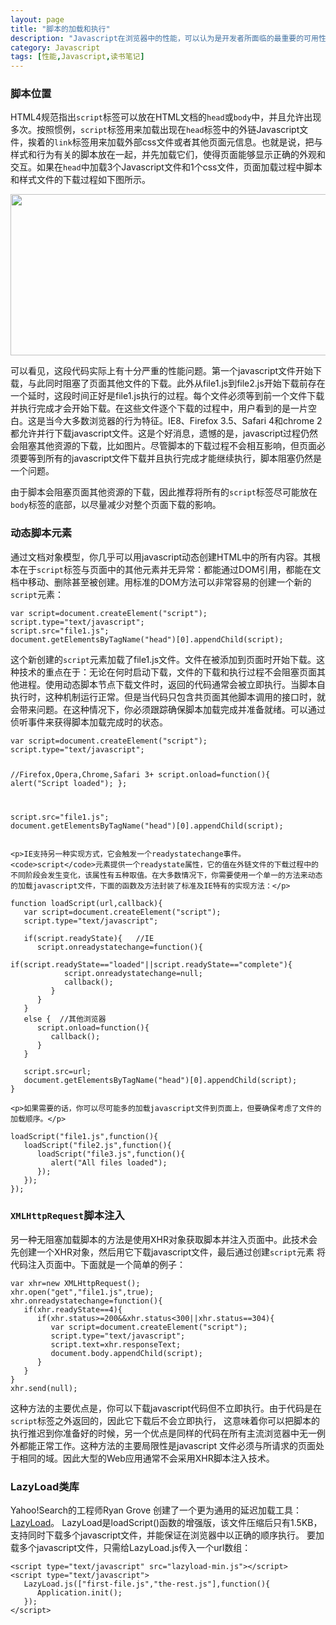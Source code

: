 ```yaml
---
layout: page
title: "脚本的加载和执行"
description: "Javascript在浏览器中的性能，可以认为是开发者所面临的最重要的可用性问题，这个问题因js的阻塞特性变得复杂。"
category: Javascript
tags: [性能,Javascript,读书笔记]
---
```



<div class="p-section">
	<h3>脚本位置</h3>
	<p>HTML4规范指出<code>script</code>标签可以放在HTML文档的<code>head</code>或<code>body</code>中，并且允许出现多次。按照惯例，<code>script</code>标签用来加载出现在<code>head</code>标签中的外链Javascript文件，挨着的<code>link</code>标签用来加载外部css文件或者其他页面元信息。也就是说，把与样式和行为有关的脚本放在一起，并先加载它们，使得页面能够显示正确的外观和交互。如果在<code>head</code>中加载3个Javascript文件和1个css文件，页面加载过程中脚本和样式文件的下载过程如下图所示。</p>
	<div class="image"><img src="http://ffandii.github.io/Personal-blog/images/post/javascript/load.png" width="660" height="258"/></div>
	<p>可以看见，这段代码实际上有十分严重的性能问题。第一个javascript文件开始下载，与此同时阻塞了页面其他文件的下载。此外从file1.js到file2.js开始下载前存在一个延时，这段时间正好是file1.js执行的过程。每个文件必须等到前一个文件下载并执行完成才会开始下载。在这些文件逐个下载的过程中，用户看到的是一片空白。这是当今大多数浏览器的行为特征。IE8、Firefox 3.5、Safari 4和chrome 2都允许并行下载javascript文件。这是个好消息，遗憾的是，javascript过程仍然会阻塞其他资源的下载，比如图片。尽管脚本的下载过程不会相互影响，但页面必须要等到所有的javascript文件下载并且执行完成才能继续执行，脚本阻塞仍然是一个问题。</p>
	<p>由于脚本会阻塞页面其他资源的下载，因此推荐将所有的<code>script</code>标签尽可能放在<code>body</code>标签的底部，以尽量减少对整个页面下载的影响。</p>
</div>

<div class="p-section">
	<h3>动态脚本元素</h3>
	<p>通过文档对象模型，你几乎可以用javascript动态创建HTML中的所有内容。其根本在于<code>script</code>标签与页面中的其他元素并无异常：都能通过DOM引用，都能在文档中移动、删除甚至被创建。用标准的DOM方法可以非常容易的创建一个新的<code>script</code>元素：</p>
<pre><code class="javascript">var script=document.createElement("script");
script.type="text/javascript";
script.src="file1.js";
document.getElementsByTagName("head")[0].appendChild(script);
</code></pre>
	<p>这个新创建的<code>script</code>元素加载了file1.js文件。文件在被添加到页面时开始下载。这种技术的重点在于：无论在何时启动下载，文件的下载和执行过程不会阻塞页面其他进程。使用动态脚本节点下载文件时，返回的代码通常会被立即执行。当脚本自执行时，这种机制运行正常。但是当代码只包含共页面其他脚本调用的接口时，就会带来问题。在这种情况下，你必须跟踪确保脚本加载完成并准备就绪。可以通过侦听事件来获得脚本加载完成时的状态。</p>
<pre><code class="javascript">var script=document.createElement("script");
script.type="text/javascript";

//Firefox,Opera,Chrome,Safari 3+
script.onload=function(){
	alert("Script loaded");
};

script.src="file1.js";
document.getElementsByTagName("head")[0].appendChild(script);
</code></pre>

	<p>IE支持另一种实现方式，它会触发一个readystatechange事件。<code>script</code>元素提供一个readystate属性，它的值在外链文件的下载过程中的不同阶段会发生变化，该属性有五种取值。在大多数情况下，你需要使用一个单一的方法来动态的加载javascript文件，下面的函数及方法封装了标准及IE特有的实现方法：</p>
<pre><code class="javascript">function loadScript(url,callback){
   var script=document.createElement("script");
   script.type="text/javascript";
   
   if(script.readyState){   //IE
      script.onreadystatechange=function(){
	     if(script.readyState=="loaded"||script.readyState=="complete"){
		    script.onreadystatechange=null;
			callback();
		 }
	  }
   }
   else {  //其他浏览器
      script.onload=function(){
	     callback();
	  }
   }
   
   script.src=url;
   document.getElementsByTagName("head")[0].appendChild(script);
}
</code></pre>
	<p>如果需要的话，你可以尽可能多的加载javascript文件到页面上，但要确保考虑了文件的加载顺序。</p>
<pre><code class="javascript">loadScript("file1.js",function(){
   loadScript("file2.js",function(){
      loadScript("file3.js",function(){
	     alert("All files loaded");
	  });
   });
});
</code></pre>
</div>

<div class="p-section">
   <h3><code>XMLHttpRequest</code>脚本注入</h3>
   <p>另一种无阻塞加载脚本的方法是使用XHR对象获取脚本并注入页面中。此技术会先创建一个XHR对象，然后用它下载javascript文件，最后通过创建<code>script</code>元素
   将代码注入页面中。下面就是一个简单的例子：</p>
<pre><code class="javascript">var xhr=new XMLHttpRequest();
xhr.open("get","file1.js",true);
xhr.onreadystatechange=function(){
   if(xhr.readyState==4){
      if(xhr.status>=200&&xhr.status<300||xhr.status==304){
	     var script=document.createElement("script");
		 script.type="text/javascript";
		 script.text=xhr.responseText;
		 document.body.appendChild(script);
	  }
   }
}
xhr.send(null);
</code></pre>
	<p>这种方法的主要优点是，你可以下载javascript代码但不立即执行。由于代码是在<code>script</code>标签之外返回的，因此它下载后不会立即执行，
	这意味着你可以把脚本的执行推迟到你准备好的时候，另一个优点是同样的代码在所有主流浏览器中无一例外都能正常工作。这种方法的主要局限性是javascript
	文件必须与所请求的页面处于相同的域。因此大型的Web应用通常不会采用XHR脚本注入技术。</p>
</div>

<div class="p-section">
	<h3>LazyLoad类库</h3>
	<p>Yahoo!Search的工程师Ryan Grove 创建了一个更为通用的延迟加载工具：<a href="http://github.com/rgrove/lazyload">LazyLoad</a>。
	LazyLoad是loadScript()函数的增强版，该文件压缩后只有1.5KB，支持同时下载多个javascript文件，并能保证在浏览器中以正确的顺序执行。
	要加载多个javascript文件，只需给LazyLoad.js传入一个url数组：</p>
<pre><code class="javascript">&lt;script type="text/javascript" src="lazyload-min.js"&gt;&lt;/script&gt;
&lt;script type="text/javascript"&gt;
   LazyLoad.js(["first-file.js","the-rest.js"],function(){
      Application.init();
   });
&lt;/script&gt;
</code></pre>
</div>









